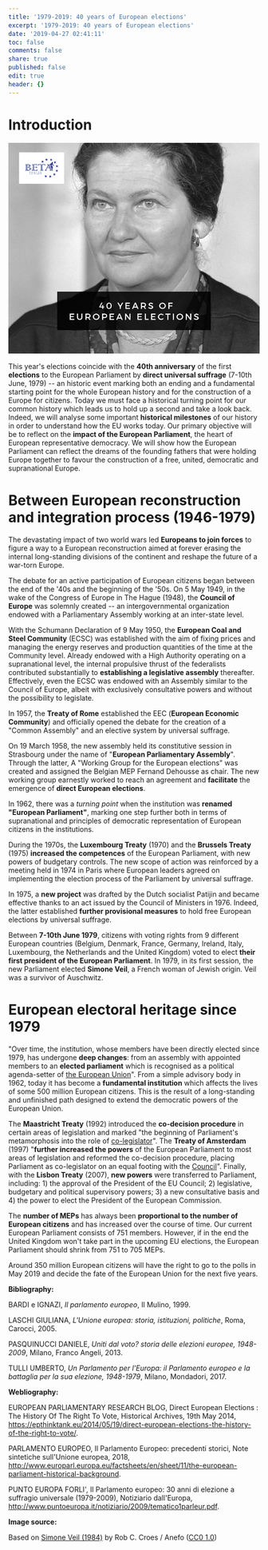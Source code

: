 ```yaml
---
title: '1979-2019: 40 years of European elections'
excerpt: '1979-2019: 40 years of European elections'
date: '2019-04-27 02:41:11'
toc: false
comments: false
share: true
published: false
edit: true
header: {}
---
```

# Introduction

![40 years of European elections - Simone Veil](/assets/images/40-years-of-european-elections-.jpg)

This year's elections coincide with the **40th anniversary** of the first **elections** to the European Parliament by **direct universal suffrage** (7-10th June, 1979) -- an historic event marking both an ending and a fundamental starting point for the whole European history and for the construction of a Europe for citizens. Today we must face a historical turning point for our common history which leads us to hold up a second and take a look back. Indeed, we will analyse some important **historical milestones** of our history in order to understand how the EU works today. Our primary objective will be to reflect on the **impact of the European Parliament**, the heart of European representative democracy. We will show how the European Parliament can reflect the dreams of the founding fathers that were holding Europe together to favour the construction of a free, united, democratic and supranational Europe.

# Between European reconstruction and integration process (1946-1979)

The devastating impact of two world wars led **Europeans to join forces** to figure a way to a European reconstruction aimed at forever erasing the internal long-standing divisions of the continent and reshape the future of a war-torn Europe.

The debate for an active participation of European citizens began between the end of the '40s and the beginning of the '50s. On 5 May 1949, in the wake of the Congress of Europe in The Hague (1948), the **Council of Europe** was solemnly created -- an intergovernmental organization endowed with a Parliamentary Assembly working at an inter-state level. 

With the Schumann Declaration of 9 May 1950, the **European Coal and Steel Community** (ECSC) was established with the aim of fixing prices and managing the energy reserves and production quantities of the time at the Community level. Already endowed with a High Authority operating on a supranational level, the internal propulsive thrust of the federalists contributed substantially to **establishing a legislative assembly** thereafter. Effectively, even the ECSC was endowed with an Assembly similar to the Council of Europe, albeit with exclusively consultative powers and without the possibility to legislate. 

In 1957, the **Treaty of Rome** established the EEC (**European Economic Community**) and officially opened the debate for the creation of a "Common Assembly" and an elective system by universal suffrage. 

On 19 March 1958, the new assembly held its constitutive session in Strasbourg under the name of "**European Parliamentary Assembly**". Through the latter, A "Working Group for the European elections" was created and assigned the Belgian MEP Fernand Dehousse as chair. The new working group earnestly worked to reach an agreement and **facilitate** the emergence of **direct European elections**. 

In 1962, there was a _turning point_ when the institution was **renamed "European Parliament"**, marking one step further both in terms of supranational and principles of democratic representation of European citizens in the institutions. 

During the 1970s, the **Luxembourg Treaty** (1970) and the **Brussels Treaty** (1975) **increased the competences** of the European Parliament, with new powers of budgetary controls. The new scope of action was reinforced by a meeting held in 1974 in Paris where European leaders agreed on implementing the election process of the Parliament by universal suffrage. 

In 1975, a **new project** was drafted by the Dutch socialist Patijin and became effective thanks to an act issued by the Council of Ministers in 1976. Indeed, the latter established **further provisional measures** to hold free European elections by universal suffrage. 

Between **7-10th June 1979**, citizens with voting rights from 9 different European countries (Belgium, Denmark, France, Germany, Ireland, Italy, Luxembourg, the Netherlands and the United Kingdom) voted to elect **their first president of the European Parliament**. In 1979, in its first session, the new Parliament elected **Simone Veil**, a French woman of Jewish origin. Veil was a survivor of Auschwitz.

# European electoral heritage since 1979

"Over time, the institution, whose members have been directly elected since 1979, has undergone **deep changes**: from an assembly with appointed members to an **elected parliament** which is recognised as a political agenda-setter of [the European Union](http://www.europarl.europa.eu/ftu/pdf/en/FTU_1.3.1.pdf)". From a simple advisory body in 1962, today it has become a **fundamental institution** which affects the lives of some 500 million European citizens. This is the result of a long-standing and unfinished path designed to extend the democratic powers of the European Union. 

The **Maastricht Treaty** (1992) introduced the **co-decision procedure** in certain areas of legislation and marked "the beginning of Parliament's metamorphosis into the role of [co-legislator](http://www.europarl.europa.eu/ftu/pdf/en/FTU_1.3.1.pdf)".  The **Treaty of Amsterdam** (1997) "**further increased the powers** of the European Parliament to most areas of legislation and reformed the co-decision procedure, placing Parliament as co-legislator on an equal footing with the [Council](http://www.europarl.europa.eu/ftu/pdf/en/FTU_1.3.1.pdf)". Finally, with the **Lisbon Treaty** (2007), **new powers** were transferred to Parliament, including: 1) the approval of the President of the EU Council; 2) legislative, budgetary and political supervisory powers; 3) a new consultative basis and 4) the power to elect the President of the European Commission. 

The **number of MEPs** has always been **proportional to the number of European citizens** and has increased over the course of time. Our current European Parliament consists of 751 members. However, if in the end the United Kingdom won't take part in the upcoming EU elections, the European Parliament should shrink from 751 to 705 MEPs.

Around 350 million European citizens will have the right to go to the polls in May 2019 and decide the fate of the European Union for the next five years.

**Bibliography:**

BARDI e IGNAZI, _Il parlamento europeo_, Il Mulino, 1999.

LASCHI GIULIANA, _L'Unione europea: storia, istituzioni, politiche_, Roma, Carocci, 2005.

PASQUINUCCI DANIELE, _Uniti dal voto? storia delle elezioni europee, 1948-2009_, Milano, Franco Angeli, 2013.

TULLI UMBERTO, _Un Parlamento per l'Europa: il Parlamento europeo e la battaglia per la sua elezione, 1948-1979_, Milano, Mondadori, 2017.

**Webliography:**

EUROPEAN PARLIAMENTARY RESEARCH BLOG, Direct European Elections : The History Of The Right To Vote, Historical Archives, 19th May 2014, <https://epthinktank.eu/2014/05/19/direct-european-elections-the-history-of-the-right-to-vote/>.

PARLAMENTO EUROPEO, Il Parlamento Europeo: precedenti storici, Note sintetiche sull'Unione europea, 2018, <http://www.europarl.europa.eu/factsheets/en/sheet/11/the-european-parliament-historical-background>.

PUNTO EUROPA FORLI', Il Parlamento europeo: 30 anni di elezione a suffragio universale (1979-2009), Notiziario dall'Europa, <http://www.puntoeuropa.it/notiziario/2009/tematico1parleur.pdf>.

**Image source:**

Based on [Simone Veil (1984)](https://commons.wikimedia.org/wiki/File:Simone_Veil_(1984).jpg) by Rob C. Croes / Anefo ([CC0 1.0](https://creativecommons.org/publicdomain/zero/1.0/deed.en))
